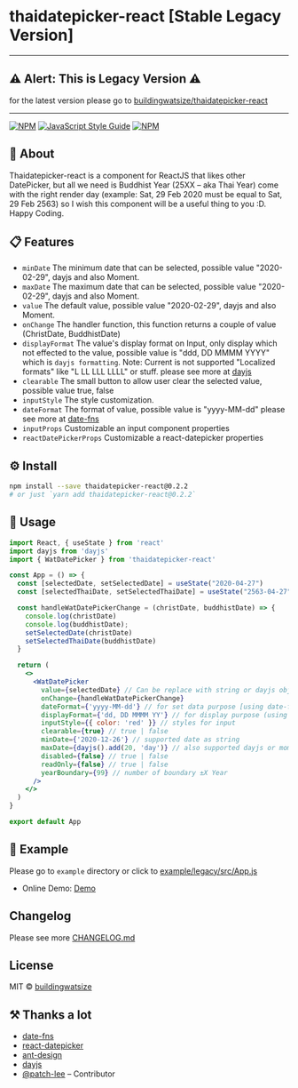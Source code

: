 # thaidatepicker-react [Stable Legacy Version]

* * *

## ⚠️ Alert: This is Legacy Version ⚠️

for the latest version please go to [buildingwatsize/thaidatepicker-react](https://github.com/buildingwatsize/thaidatepicker-react)

* * *

[![NPM](https://img.shields.io/npm/v/thaidatepicker-react.svg)](https://www.npmjs.com/package/thaidatepicker-react) [![JavaScript Style Guide](https://img.shields.io/badge/code_style-standard-brightgreen.svg)](https://standardjs.com) [![NPM](https://img.shields.io/badge/BAAC-Library-289548)](https://www.npmjs.com/package/thaidatepicker-react)

## 📘 About

Thaidatepicker-react is a component for ReactJS that likes other DatePicker, but all we need is Buddhist Year (25XX – aka Thai Year) come with the right render day (example: Sat, 29 Feb 2020 must be equal to Sat, 29 Feb 2563) so I wish this component will be a useful thing to you :D. Happy Coding.

## 📋 Features

- `minDate` The minimum date that can be selected, possible value "2020-02-29", dayjs and also Moment.
- `maxDate` The maximum date that can be selected, possible value "2020-02-29", dayjs and also Moment.
- `value` The default value, possible value "2020-02-29", dayjs and also Moment.
- `onChange` The handler function, this function returns a couple of value (ChristDate, BuddhistDate)
- `displayFormat` The value's display format on Input, only display which not effected to the value, possible value is "ddd, DD MMMM YYYY" which is `dayjs formatting`. Note: Current is not supported "Localized formats" like "L LL LLL LLLL" or stuff. please see more at [dayjs](https://day.js.org/docs/en/display/format)
- `clearable` The small button to allow user clear the selected value, possible value true, false
- `inputStyle` The style customization.
- `dateFormat` The format of value, possible value is "yyyy-MM-dd" please see more at [date-fns](https://date-fns.org/v2.12.0/docs/format)
- `inputProps` Customizable an input component properties
- `reactDatePickerProps` Customizable a react-datepicker properties

## ⚙ Install

```bash
npm install --save thaidatepicker-react@0.2.2
# or just `yarn add thaidatepicker-react@0.2.2`
```

## 📌 Usage

```jsx
import React, { useState } from 'react'
import dayjs from 'dayjs'
import { WatDatePicker } from 'thaidatepicker-react'

const App = () => {
  const [selectedDate, setSelectedDate] = useState("2020-04-27")
  const [selectedThaiDate, setSelectedThaiDate] = useState("2563-04-27")

  const handleWatDatePickerChange = (christDate, buddhistDate) => {
    console.log(christDate)
    console.log(buddhistDate);
    setSelectedDate(christDate)
    setSelectedThaiDate(buddhistDate)
  }

  return (
    <>
      <WatDatePicker
        value={selectedDate} // Can be replace with string or dayjs object (e.g. "2020-12-31" or `dayjs()`)
        onChange={handleWatDatePickerChange}
        dateFormat={'yyyy-MM-dd'} // for set data purpose [using date-fns format](https://date-fns.org/v2.12.0/docs/format)
        displayFormat={'dd, DD MMMM YY'} // for display purpose (using dayjs format)[https://day.js.org/docs/en/display/format]
        inputStyle={{ color: 'red' }} // styles for input
        clearable={true} // true | false
        minDate={'2020-12-26'} // supported date as string
        maxDate={dayjs().add(20, 'day')} // also supported dayjs or moment
        disabled={false} // true | false
        readOnly={false} // true | false
        yearBoundary={99} // number of boundary ±X Year
      />
    </>
  )
}

export default App
```

## 📝 Example

Please go to `example` directory or click to [example/legacy/src/App.js](/example/legacy/src/App.js)

- Online Demo: [Demo](https://buildingwatsize.github.io/thaidatepicker-react)

## Changelog

Please see more [CHANGELOG.md](CHANGELOG.md)

## License

MIT © [buildingwatsize](https://github.com/buildingwatsize)

## ⚒ Thanks a lot

- [date-fns](https://date-fns.org/)
- [react-datepicker](https://reactdatepicker.com/)
- [ant-design](https://ant.design/)
- [dayjs](https://github.com/iamkun/dayjs)
- [@patch-lee](https://github.com/patch-lee) – Contributor
